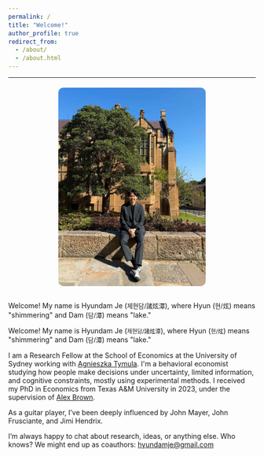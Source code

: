 ```yaml
---
permalink: /
title: "Welcome!"
author_profile: true
redirect_from: 
  - /about/
  - /about.html
---
```


---

<div style="width: 100%; display: flex; justify-content: center; margin-top: 20px;">
  <img src="/images/usyd3.jpg" alt="Hyundam Je" width="300"
       style="border-radius: 10px;" />
</div>


<div style="max-width: 700px; margin: 30px auto;">
  
<p> Welcome! My name is Hyundam Je (<span style="font-size: 0.9em;">제현담/諸炫潭</span>), where Hyun (<span style="font-size: 0.9em;">현/炫</span>) means "shimmering" and Dam (<span style="font-size: 0.9em;">담/潭</span>) means "lake."
</p>

<p> Welcome! My name is Hyundam Je (<span style="font-size: 0.8em;">제현담/諸炫潭</span>), where Hyun (<span style="font-size: 0.8em;">현/炫</span>) means "shimmering" and Dam (<span style="font-size: 0.9em;">담/潭</span>) means "lake."
</p>

  <p>I am a Research Fellow at the School of Economics at the University of Sydney working with <a href="https://www.tymula.com/agnieszka/" target="_blank">Agnieszka Tymula</a>. I'm a behavioral economist studying how people make decisions under uncertainty, limited information, and cognitive constraints, mostly using experimental methods. I received my PhD in Economics from Texas A&M University in 2023, under the supervision of <a href="http://people.tamu.edu/~alexbrown/" target="_blank">Alex Brown</a>.</p>

  <p>As a guitar player, I’ve been deeply influenced by John Mayer, John Frusciante, and Jimi Hendrix.</p>

  <p> I’m always happy to chat about research, ideas, or anything else. Who knows? We might end up as coauthors: <a href="mailto:hyundamje@gmail.com">hyundamje@gmail.com</a></p>
</div>
